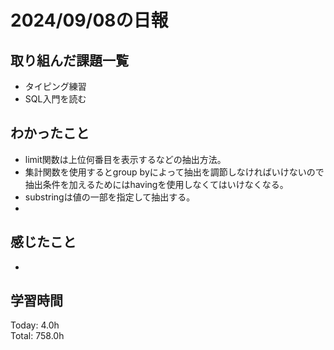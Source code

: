 # 2024/09/08の日報
## 取り組んだ課題一覧
* タイピング練習
* SQL入門を読む
## わかったこと
* limit関数は上位何番目を表示するなどの抽出方法。
* 集計関数を使用するとgroup byによって抽出を調節しなければいけないので抽出条件を加えるためにはhavingを使用しなくてはいけなくなる。
* substringは値の一部を指定して抽出する。
* 
## 感じたこと
* 
## 学習時間
Today: 4.0h<br>
Total: 758.0h
